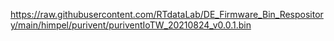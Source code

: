 
https://raw.githubusercontent.com/RTdataLab/DE_Firmware_Bin_Respository/main/himpel/purivent/puriventIoTW_20210824_v0.0.1.bin
